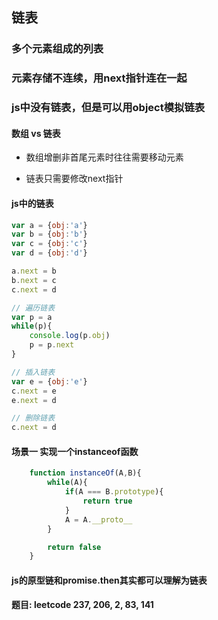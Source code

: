 ## 链表

### 多个元素组成的列表

### 元素存储不连续，用next指针连在一起

### js中没有链表，但是可以用object模拟链表

#### 数组 vs 链表

- 数组增删非首尾元素时往往需要移动元素

- 链表只需要修改next指针

#### js中的链表

```javascript
var a = {obj:'a'}
var b = {obj:'b'}
var c = {obj:'c'}
var d = {obj:'d'}

a.next = b
b.next = c
c.next = d 

// 遍历链表
var p = a 
while(p){
    console.log(p.obj)
    p = p.next
}

// 插入链表
var e = {obj:'e'}
c.next = e
e.next = d

// 删除链表
c.next = d
```

#### 场景一 实现一个instanceof函数

```javascript
    function instanceOf(A,B){
        while(A){
            if(A === B.prototype){
                return true
            }
            A = A.__proto__
        }

        return false
    }
```

#### js的原型链和promise.then其实都可以理解为链表

#### 题目: leetcode 237, 206, 2, 83, 141
